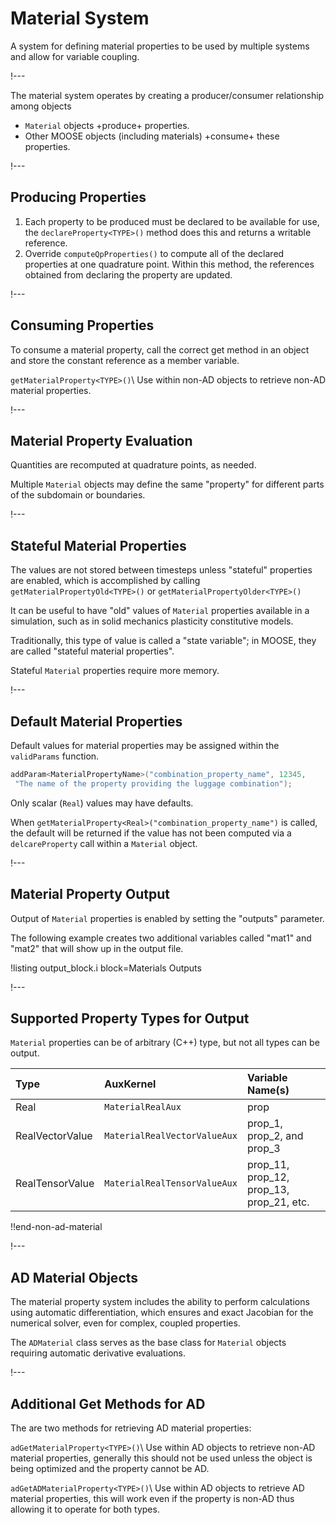 # Material System

A system for defining material properties to be used by multiple systems and allow for variable
coupling.

!---

The material system operates by creating a producer/consumer relationship among objects

- `Material` objects +produce+ properties.
- Other MOOSE objects (including materials) +consume+ these properties.

!---

## Producing Properties

1. Each property to be produced must be declared to be available for use, the
   `declareProperty<TYPE>()` method does this and returns a writable reference.
1. Override `computeQpProperties()` to compute all of the declared properties at one quadrature point.
   Within this method, the references obtained from declaring the property are updated.

!---

## Consuming Properties

To consume a material property, call the correct get method in an object and store the
constant reference as a member variable.

`getMaterialProperty<TYPE>()`\\
Use within non-AD objects to retrieve non-AD material properties.


!---

## Material Property Evaluation

Quantities are recomputed at quadrature points, as needed.

Multiple `Material` objects may define the same "property" for different parts of the subdomain or
boundaries.

!---

## Stateful Material Properties

The values are not stored between timesteps unless "stateful" properties are enabled, which is
accomplished by calling `getMaterialPropertyOld<TYPE>()` or `getMaterialPropertyOlder<TYPE>()`

It can be useful to have "old" values of `Material` properties available in a simulation, such as
in solid mechanics plasticity constitutive models.

Traditionally, this type of value is called a "state variable"; in MOOSE, they are called
"stateful material properties".

Stateful `Material` properties require more memory.

!---

## Default Material Properties

Default values for material properties may be assigned within the `validParams` function.

```cpp
addParam<MaterialPropertyName>("combination_property_name", 12345,
 "The name of the property providing the luggage combination");
```

Only scalar (`Real`) values may have defaults.

When `getMaterialProperty<Real>("combination_property_name")` is called, the default will be returned
if the value has not been computed via a `delcareProperty` call within a `Material` object.

!---

## Material Property Output

Output of `Material` properties is enabled by setting the "outputs" parameter.

The following example creates two additional variables called "mat1" and "mat2" that will show up in
the output file.

!listing output_block.i block=Materials Outputs

!---

## Supported Property Types for Output

`Material` properties can be of arbitrary (C++) type, but not all types can be output.

| Type | AuxKernel | Variable Name(s) |
| :- | :- | :- |
| Real | `MaterialRealAux` | prop |
| RealVectorValue | `MaterialRealVectorValueAux` | prop_1, prop_2, and prop_3 |
| RealTensorValue | `MaterialRealTensorValueAux` | prop_11, prop_12, prop_13, prop_21, etc. |

!!end-non-ad-material

!---

## AD Material Objects

The material property system includes the ability to perform calculations using automatic
differentiation, which ensures and exact Jacobian for the numerical solver, even for
complex, coupled properties.

The `ADMaterial` class serves as the base class for `Material` objects requiring automatic
derivative evaluations.

!---

## Additional Get Methods for AD

The are two methods for retrieving AD material properties:

`adGetMaterialProperty<TYPE>()`\\
Use within AD objects to retrieve non-AD material properties, generally this should not be used
unless the object is being optimized and the property cannot be AD.

`adGetADMaterialProperty<TYPE>()`\\
Use within AD objects to retrieve AD material properties, this will work even if the property is
non-AD thus allowing it to operate for both types.
